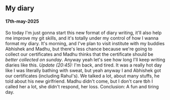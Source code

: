 ## My diary

#### 17th-may-2025
So today I'm just gonna start this new format of diary writing, it'll also help me improve my git skills, and it's totally under my control of how I wanna format my diary. It's morning, and I've plan to visit institute with my buddies Abhishek and Madhu, but there's less chance because we're going to collect our certificates and Madhu thinks that the certificate should be *better collected on sunday*. Anyway yeah let's see how long I'll keep writing diaries like this.
*Update (20:45):* I'm back, and tired. It was a really hot day like I was literally bathing with sweat, but yeah anyway I and Abhishek got our certificates (including Rahul's). We talked a lot, about many stuffs, he told about his new girlfriend. Madhu didn't come, but I don't care tbh I called her a lot, she didn't respond, her loss. Conclusion: A fun and tiring day.
